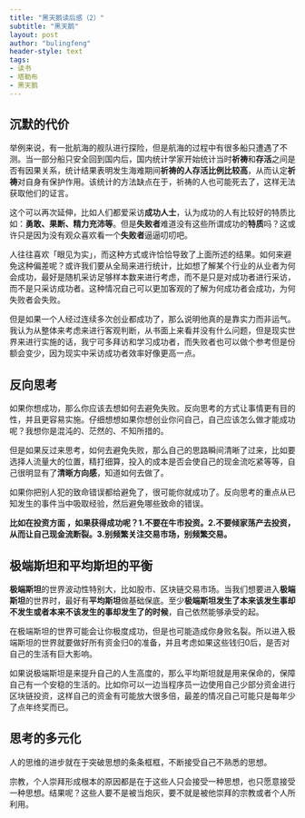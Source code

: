 ```yaml
---
title: "黑天鹅读后感（2）"
subtitle: "黑天鹅"
layout: post
author: "bulingfeng"
header-style: text
tags:
- 读书
- 塔勒布
- 黑天鹅
---
```



## 沉默的代价

举例来说，有一批航海的舰队进行探险，但是航海的过程中有很多船只遭遇了不测。当一部分船只安全回到国内后，国内统计学家开始统计当时**祈祷**和**存活**之间是否有因果关系，统计结果表明发生海难期间**祈祷的人存活比例比较高**，从而认定**祈祷**对自身有保护作用。该统计的方法缺点在于，祈祷的人也可能死去了，这样无法获取他们的证言。

这个可以再次延伸，比如人们都爱采访**成功人士**，认为成功的人有比较好的特质比如：**勇敢、果断、精力充沛等**。但是**失败者**难道没有这些所谓成功的**特质**吗？这或许只是因为没有观众喜欢看一个**失败者**逼逼叨叨吧。

人往往喜欢「眼见为实」，而这种方式或许恰恰导致了上面所述的结果。如何来避免这种偏差呢？或许我们要从全局来进行统计，比如想了解某个行业的从业者为何会成功，最好是随机采访足够样本数来进行考虑，而不是只是对成功者进行采访，而不是只采访成功者。这种情况自己可以更加客观的了解为何成功者会成功，为何失败者会失败。

但是如果一个人经过连续多次创业都成功了，那么说明他真的是靠实力而非运气。我认为从整体来考虑来进行客观判断，从书面上来看并没有什么问题，但是现实世界来进行实施的话，我宁可多拜访和学习成功者，而失败者也可以做个参考但是份额会变少，因为现实中采访成功者效率好像更高一点。

## 反向思考

如果你想成功，那么你应该去想如何去避免失败。反向思考的方式让事情更有目的性，并且更容易实施。仔细想想如果你想创业你问自己，自己应该怎么做才能成功呢？我想你是混沌的、茫然的、不知所措的。

但是如果反过来思考，如何去避免失败，那么自己的思路瞬间清晰了过来，比如要选择人流量大的位置，精打细算，投入的成本是否会使自己的现金流吃紧等等，自己很明显有了**清晰方向感**，知道如何去做了。

如果你把别人犯的致命错误都给避免了，很可能你就成功了。反向思考的重点从已知发生的事件当中吸取经验，然后避免哪些致命的错误。

**比如在投资方面 ，如果获得成功呢？1.不要在牛市投资。2.不要倾家荡产去投资，从而让自己现金流断裂。3.别频繁关注交易市场，别频繁交易。**

## 极端斯坦和平均斯坦的平衡

**极端斯坦**的世界波动性特别大，比如股市、区块链交易市场。当我们想要进入**极端斯坦**的世界时，最好有**平均斯坦**做基础保底。至少**极端斯坦发生了本来该发生事却不发生或者本来不该发生的事却发生了的时候**，自己依然能够承受的起。

在极端斯坦的世界可能会让你极度成功，但是也可能造成你身败名裂。所以进入极端斯坦的世界就要做好所有资金归0的准备，并且考虑如果这些钱归0后，是否对自己的生活有巨大影响。

如果说极端斯坦是来提升自己的人生高度的，那么平均斯坦就是用来保命的，保障自己有一个安稳的生活的。比如你可以一边当程序员一边使用自己少部分资金进行区块链投资，这样自己的资金有可能放大很多倍，最差的情况自己可能只是每年少了点年终奖而已。

## 思考的多元化

人的思维的进步就在于突破思想的条条框框，不断接受自己不熟悉的思想。

宗教，个人崇拜形成根本的原因都是在于这些人只会接受一种思想，也只愿意接受一种思想。结果呢？这些人要不是被当炮灰，要不就是被他崇拜的宗教或者个人所利用。